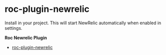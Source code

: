 # roc-plugin-newrelic
Install in your project. This will start NewRelic automatically when enabled in settings.

__Roc Newrelic Plugin__  
- [roc-plugin-newrelic](/blob/master/packages/roc-plugin-newrelic)
